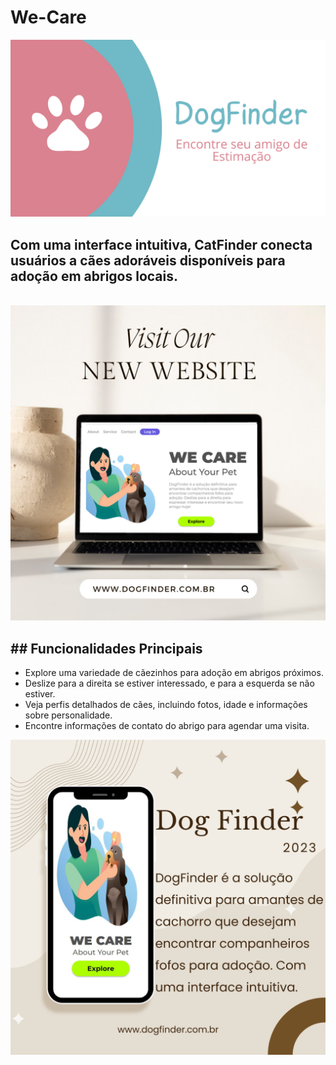 <h1>We-Care</h1>

<img src="https://raw.githubusercontent.com/4mandaTorres/We-Care/4518d2d1302bfc150ac823af6f48592f0ed47e15/img/DogFinder.png"/>

<br>
<h2> Com uma interface intuitiva, CatFinder conecta usuários a cães adoráveis disponíveis para adoção em abrigos locais.</h2>
<br>
<img src="https://raw.githubusercontent.com/4mandaTorres/We-Care/888d13d1247aae88c7d3588e64bee647f1bb8826/img/Desktop%20Mockup%20DogFinder.png"/>
<h2>## Funcionalidades Principais</h2>

- Explore uma variedade de cãezinhos para adoção em abrigos próximos.
- Deslize para a direita se estiver interessado, e para a esquerda se não estiver.
- Veja perfis detalhados de cães, incluindo fotos, idade e informações sobre personalidade.
- Encontre informações de contato do abrigo para agendar uma visita.

<img src="https://github.com/4mandaTorres/We-Care/blob/master/img/Phone%20Mockup%20mobile%20DogFinder.png?raw=true"/>
